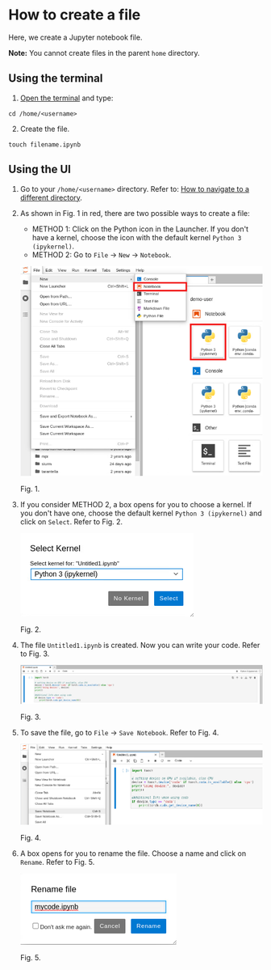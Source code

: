 # How to create a file

Here, we create a Jupyter notebook file. 

**Note:** You cannot create files in the parent `home` directory.

## Using the terminal
1. [Open the terminal](../jupyterlab-terminal/jupyterlab-terminal.md) and type: 
  ```
  cd /home/<username>
  ```

2. Create the file. 
  ```
  touch filename.ipynb
  ```

## Using the UI

1. Go to your `/home/<username>` directory. Refer to: [How to navigate to a different directory](../jupyterlab-directory/jupyterlab-directory.md).

2. As shown in Fig. 1 in red, there are two possible ways to create a file: 
    - METHOD 1: Click on the Python icon in the Launcher. If you don't have a kernel, choose the icon with the default kernel `Python 3 (ipykernel)`.
    - METHOD 2: Go to `File` -> `New` -> `Notebook`. 


   ![jupyterlab-file-create-1.png](images/jupyterlab-file-create-1.png)

   Fig. 1.
  
2. If you consider METHOD 2, a box opens for you to choose a kernel. If you don't have one, choose the default kernel `Python 3 (ipykernel)` and click on `Select`. Refer to Fig. 2. 
  
    ![jupyterlab-file-create-2.png](images/jupyterlab-file-create-2.png)

    Fig. 2.

3. The file `Untitled1.ipynb` is created. Now you can write your code. Refer to Fig. 3.

    ![jupyterlab-file-create-3.png](images/jupyterlab-file-create-3.png)

    Fig. 3.

4. To save the file, go to `File` -> `Save Notebook`. Refer to Fig. 4.

    ![jupyterlab-file-create-4.png](images/jupyterlab-file-create-4.png)
  
    Fig. 4.

5. A box opens for you to rename the file. Choose a name and click on `Rename`. Refer to Fig. 5.

    ![jupyterlab-file-create-5.png](images/jupyterlab-file-create-5.png)

    Fig. 5.
